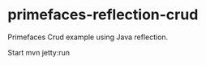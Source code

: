 primefaces-reflection-crud
==========================

Primefaces Crud example using Java reflection.

Start
	mvn jetty:run


